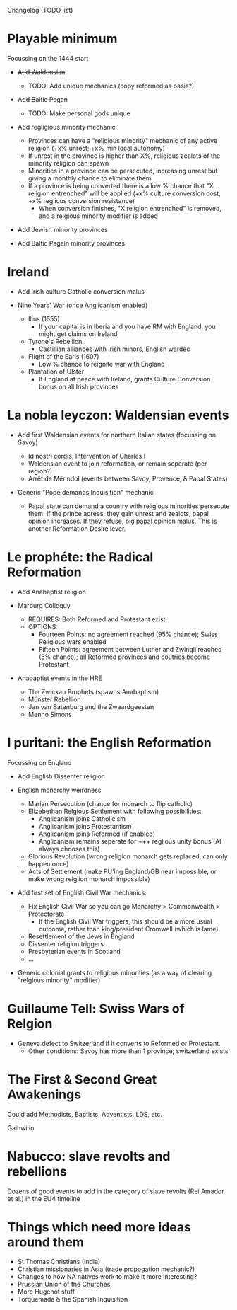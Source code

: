 Changelog (TODO list)

# Playable minimum

Focussing on the 1444 start

- ~~Add Waldensian~~
	- TODO: Add unique mechanics (copy reformed as basis?)
- ~~Add Baltic Pagan~~
	- TODO: Make personal gods unique

- Add regligious minority mechanic
	- Provinces can have a "religious minority" mechanic of any active religion (+x% unrest; +x% min local autonomy)
	- If unrest in the province is higher than X%, religious zealots of the minority religion can spawn
	- Minorities in a province can be persecuted, increasing unrest but giving a monthly chance to eliminate them
	- If a province is being converted there is a low % chance that "X religion entrenched" will be applied (+x% culture conversion cost; +x% reglious conversion resistance)
		- When conversion finishes, "X religion entrenched" is removed, and a relgious minority modifier is added

- Add Jewish minority provinces
- Add Baltic Pagain minority provinces

# Ireland

- Add Irish culture Catholic conversion malus

- Nine Years' War (once Anglicanism enabled)
	- Ilius (1555)
		- If your capital is in Iberia and you have RM with England, you might get claims on Ireland
	- Tyrone's Rebellion
		- Castillian alliances with Irish minors, English wardec
	- Flight of the Earls (1607)
		- Low % chance to reignite war with England
	- Plantation of Ulster
		- If England at peace with Ireland, grants Culture Conversion bonus on all Irish provinces


# La nobla leyczon: Waldensian events

- Add first Waldensian events for northern Italian states (focussing on Savoy)
	- Id nostri cordis; Intervention of Charles I
	- Waldensian event to join reformation, or remain seperate (per region?)
	- Arrêt de Mérindol (events between Savoy, Provence, & Papal States)

- Generic "Pope demands Inquisition" mechanic
	- Papal state can demand a country with religious minorities persecute them. If the
	  prince agrees, they gain unrest and zealots, papal opinion increases. If they refuse,
	  big papal opinion malus. This is another Reformation Desire lever.

# Le prophéte: the Radical Reformation

- Add Anabaptist religion

- Marburg Colloquy
	- REQUIRES: Both Reformed and Protestant exist.
	- OPTIONS:
		- Fourteen Points: no agreement reached (95% chance); Swiss Religious wars enabled
		- Fifteen Points: agreement between Luther and Zwingli reached (5% chance); all Reformed provinces and coutries become Protestant

- Anabaptist events in the HRE
	- The Zwickau Prophets (spawns Anabaptism)
	- Münster Rebellion
	- Jan van Batenburg and the Zwaardgeesten
	- Menno Simons


# I puritani: the English Reformation

Focussing on England

- Add English Dissenter religion

- English monarchy weirdness
	- Marian Persecution (chance for monarch to flip catholic)
	- Elizebethan Relgious Settlement with following possibilities:
		- Anglicanism joins Catholicism
		- Anglicanism joins Protestantism
		- Anglicanism joins Reformed (if enabled)
		- Anglicanism remains seperate for +++ reglious unity bonus (AI always chooses this)
	- Glorious Revolution (wrong religion monarch gets replaced, can only happen once)
	- Acts of Settlement (make PU'ing England/GB near impossible, or make wrong relgiion monarch impossible)

- Add first set of English Civil War mechanics:
	- Fix English Civil War so you can go Monarchy > Commonwealth > Protectorate
		- If the English Civil War triggers, this should be a more usual outcome, rather than king/president Cromwell (which is lame)
	- Resettlement of the Jews in England
	- Dissenter religion triggers
	- Presbyterian events in Scotland
	- ...

- Generic colonial grants to religious minorities (as a way of clearing "relgious minority" modifier)


# Guillaume Tell: Swiss Wars of Relgion

- Geneva defect to Switzerland if it converts to Reformed or Protestant.
	- Other conditions: Savoy has more than 1 province; switzerland exists


# The First & Second Great Awakenings

Could add Methodists, Baptists, Adventists, LDS, etc.

Gaihwi:io



# Nabucco: slave revolts and rebellions

Dozens of good events to add in the category of slave revolts (Rei Amador et al.) in the EU4 timeline


# Things which need more ideas around them

- St Thomas Christians (India)
- Christian missionaries in Asia (trade propogation mechanic?)
- Changes to how NA natives work to make it more interesting?
- Prussian Union of the Churches
- More Hugenot stuff
- Torquemada & the Spanish Inquisition